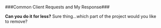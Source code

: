 ###Common Client Requests and My Response###  

**Can you do it for less?**
Sure thing...which part of the project would you like to remove?
